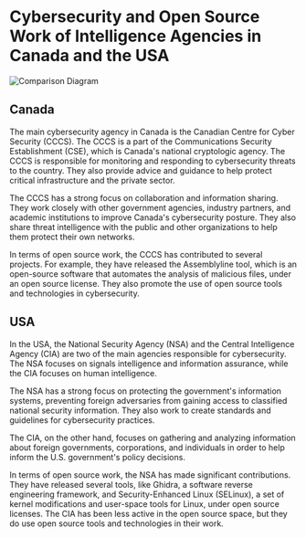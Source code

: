 # Cybersecurity and Open Source Work of Intelligence Agencies in Canada and the USA

![Comparison Diagram](https://showme.redstarplugin.com/s/CDubw1Tp)

## Canada

The main cybersecurity agency in Canada is the Canadian Centre for Cyber Security (CCCS). The CCCS is a part of the Communications Security Establishment (CSE), which is Canada's national cryptologic agency. The CCCS is responsible for monitoring and responding to cybersecurity threats to the country. They also provide advice and guidance to help protect critical infrastructure and the private sector.

The CCCS has a strong focus on collaboration and information sharing. They work closely with other government agencies, industry partners, and academic institutions to improve Canada's cybersecurity posture. They also share threat intelligence with the public and other organizations to help them protect their own networks.

In terms of open source work, the CCCS has contributed to several projects. For example, they have released the Assemblyline tool, which is an open-source software that automates the analysis of malicious files, under an open source license. They also promote the use of open source tools and technologies in cybersecurity.

## USA

In the USA, the National Security Agency (NSA) and the Central Intelligence Agency (CIA) are two of the main agencies responsible for cybersecurity. The NSA focuses on signals intelligence and information assurance, while the CIA focuses on human intelligence.

The NSA has a strong focus on protecting the government's information systems, preventing foreign adversaries from gaining access to classified national security information. They also work to create standards and guidelines for cybersecurity practices.

The CIA, on the other hand, focuses on gathering and analyzing information about foreign governments, corporations, and individuals in order to help inform the U.S. government's policy decisions.

In terms of open source work, the NSA has made significant contributions. They have released several tools, like Ghidra, a software reverse engineering framework, and Security-Enhanced Linux (SELinux), a set of kernel modifications and user-space tools for Linux, under open source licenses. The CIA has been less active in the open source space, but they do use open source tools and technologies in their work.
